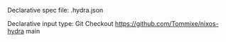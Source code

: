 Declarative spec file: .hydra.json

Declarative input type: Git Checkout
                        https://github.com/Tommixe/nixos-hydra main
